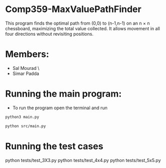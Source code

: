 # Comp359-MaxValuePathFinder
This program finds the optimal path from (0,0) to (n-1,n-1) on an n × n chessboard, maximizing the total value collected. It allows movement in all four directions without revisiting positions.


# Members:
- Sal Mourad \
- Simar Padda

# Running the main program:
- To run the program open the terminal and run
```bash
python3 main.py

python src/main.py
```

# Running the test cases

python tests/test_3X3.py
python tests/test_4x4.py
python tests/test_5x5.py

